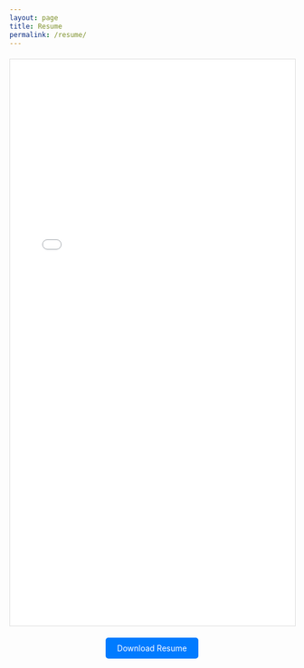 ```yaml
---
layout: page
title: Resume
permalink: /resume/
---
```


<div style="margin: 20px 0;">
  <iframe src="../img/Resume_corcoran_10-2025.docx.pdf" width="100%" height="1000px" style="border: 1px solid #ddd;">
    <p>Your browser does not support PDF viewing. <a href="../files/Tassia_Corcoran_Resume.pdf" target="_blank">Click here to download the PDF</a></p>
  </iframe>
</div>

<p style="text-align: center; margin-top: 10px;">
  <a href="../img/Resume_corcoran_10-2025.docx.pdf" download style="display: inline-block; padding: 10px 20px; background-color: #007bff; color: white; text-decoration: none; border-radius: 5px;">
    <i class="file pdf icon"></i> Download Resume
  </a>
</p>
